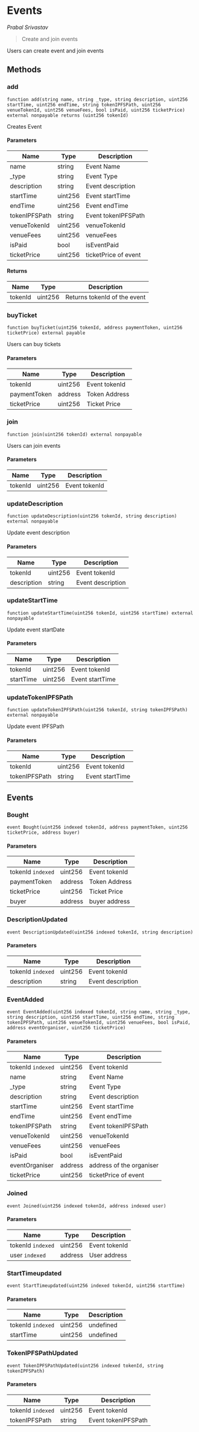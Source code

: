 # Events

*Prabal Srivastav*

> Create and join events

Users can create event and join events



## Methods

### add

```solidity
function add(string name, string _type, string description, uint256 startTime, uint256 endTime, string tokenIPFSPath, uint256 venueTokenId, uint256 venueFees, bool isPaid, uint256 ticketPrice) external nonpayable returns (uint256 tokenId)
```

Creates Event



#### Parameters

| Name | Type | Description |
|---|---|---|
| name | string | Event Name |
| _type | string | Event Type |
| description | string | Event description |
| startTime | uint256 | Event startTime |
| endTime | uint256 | Event endTime |
| tokenIPFSPath | string | Event tokenIPFSPath |
| venueTokenId | uint256 | venueTokenId |
| venueFees | uint256 | venueFees |
| isPaid | bool | isEventPaid |
| ticketPrice | uint256 | ticketPrice of event |

#### Returns

| Name | Type | Description |
|---|---|---|
| tokenId | uint256 | Returns tokenId of the event |

### buyTicket

```solidity
function buyTicket(uint256 tokenId, address paymentToken, uint256 ticketPrice) external payable
```

Users can buy tickets



#### Parameters

| Name | Type | Description |
|---|---|---|
| tokenId | uint256 | Event tokenId |
| paymentToken | address | Token Address |
| ticketPrice | uint256 | Ticket Price |

### join

```solidity
function join(uint256 tokenId) external nonpayable
```

Users can join events



#### Parameters

| Name | Type | Description |
|---|---|---|
| tokenId | uint256 | Event tokenId |

### updateDescription

```solidity
function updateDescription(uint256 tokenId, string description) external nonpayable
```

Update event description



#### Parameters

| Name | Type | Description |
|---|---|---|
| tokenId | uint256 | Event tokenId |
| description | string | Event description |

### updateStartTime

```solidity
function updateStartTime(uint256 tokenId, uint256 startTime) external nonpayable
```

Update event startDate



#### Parameters

| Name | Type | Description |
|---|---|---|
| tokenId | uint256 | Event tokenId |
| startTime | uint256 | Event startTime |

### updateTokenIPFSPath

```solidity
function updateTokenIPFSPath(uint256 tokenId, string tokenIPFSPath) external nonpayable
```

Update event IPFSPath



#### Parameters

| Name | Type | Description |
|---|---|---|
| tokenId | uint256 | Event tokenId |
| tokenIPFSPath | string | Event startTime |



## Events

### Bought

```solidity
event Bought(uint256 indexed tokenId, address paymentToken, uint256 ticketPrice, address buyer)
```





#### Parameters

| Name | Type | Description |
|---|---|---|
| tokenId `indexed` | uint256 | Event tokenId |
| paymentToken  | address | Token Address |
| ticketPrice  | uint256 | Ticket Price |
| buyer  | address | buyer address  |

### DescriptionUpdated

```solidity
event DescriptionUpdated(uint256 indexed tokenId, string description)
```





#### Parameters

| Name | Type | Description |
|---|---|---|
| tokenId `indexed` | uint256 | Event tokenId |
| description  | string | Event description |

### EventAdded

```solidity
event EventAdded(uint256 indexed tokenId, string name, string _type, string description, uint256 startTime, uint256 endTime, string tokenIPFSPath, uint256 venueTokenId, uint256 venueFees, bool isPaid, address eventOrganiser, uint256 ticketPrice)
```





#### Parameters

| Name | Type | Description |
|---|---|---|
| tokenId `indexed` | uint256 | Event tokenId |
| name  | string | Event Name |
| _type  | string | Event Type |
| description  | string | Event description |
| startTime  | uint256 | Event startTime |
| endTime  | uint256 | Event endTime |
| tokenIPFSPath  | string | Event tokenIPFSPath |
| venueTokenId  | uint256 | venueTokenId |
| venueFees  | uint256 | venueFees |
| isPaid  | bool | isEventPaid |
| eventOrganiser  | address | address of the organiser |
| ticketPrice  | uint256 | ticketPrice of event |

### Joined

```solidity
event Joined(uint256 indexed tokenId, address indexed user)
```





#### Parameters

| Name | Type | Description |
|---|---|---|
| tokenId `indexed` | uint256 | Event tokenId |
| user `indexed` | address | User address |

### StartTimeupdated

```solidity
event StartTimeupdated(uint256 indexed tokenId, uint256 startTime)
```





#### Parameters

| Name | Type | Description |
|---|---|---|
| tokenId `indexed` | uint256 | undefined |
| startTime  | uint256 | undefined |

### TokenIPFSPathUpdated

```solidity
event TokenIPFSPathUpdated(uint256 indexed tokenId, string tokenIPFSPath)
```





#### Parameters

| Name | Type | Description |
|---|---|---|
| tokenId `indexed` | uint256 | Event tokenId |
| tokenIPFSPath  | string | Event tokenIPFSPath |



